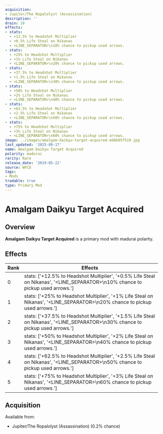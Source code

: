 ```yaml
---
acquisition:
- Jupiter/The Ropalolyst (Assassination)
description: ''
drain: 10
effects:
- stats:
  - +12.5% to Headshot Multiplier
  - +0.5% Life Steal on Nikanas
  - <LINE_SEPARATOR>\n10% chance to pickup used arrows.
- stats:
  - +25% to Headshot Multiplier
  - +1% Life Steal on Nikanas
  - <LINE_SEPARATOR>\n20% chance to pickup used arrows.
- stats:
  - +37.5% to Headshot Multiplier
  - +1.5% Life Steal on Nikanas
  - <LINE_SEPARATOR>\n30% chance to pickup used arrows.
- stats:
  - +50% to Headshot Multiplier
  - +2% Life Steal on Nikanas
  - <LINE_SEPARATOR>\n40% chance to pickup used arrows.
- stats:
  - +62.5% to Headshot Multiplier
  - +2.5% Life Steal on Nikanas
  - <LINE_SEPARATOR>\n50% chance to pickup used arrows.
- stats:
  - +75% to Headshot Multiplier
  - +3% Life Steal on Nikanas
  - <LINE_SEPARATOR>\n60% chance to pickup used arrows.
image: ../images/amalgam-daikyu-target-acquired-e66b85f519.jpg
last_updated: '2025-09-17'
name: Amalgam Daikyu Target Acquired
polarity: madurai
rarity: Rare
release_date: '2019-05-22'
source: WFCD
tags:
- Mods
tradable: true
type: Primary Mod
---
```


# Amalgam Daikyu Target Acquired

## Overview

**Amalgam Daikyu Target Acquired** is a primary mod with madurai polarity.

## Effects

| Rank | Effects |
|------|----------|
| 0 | stats: ['+12.5% to Headshot Multiplier', '+0.5% Life Steal on Nikanas', '<LINE_SEPARATOR>\\n10% chance to pickup used arrows.'] |
| 1 | stats: ['+25% to Headshot Multiplier', '+1% Life Steal on Nikanas', '<LINE_SEPARATOR>\\n20% chance to pickup used arrows.'] |
| 2 | stats: ['+37.5% to Headshot Multiplier', '+1.5% Life Steal on Nikanas', '<LINE_SEPARATOR>\\n30% chance to pickup used arrows.'] |
| 3 | stats: ['+50% to Headshot Multiplier', '+2% Life Steal on Nikanas', '<LINE_SEPARATOR>\\n40% chance to pickup used arrows.'] |
| 4 | stats: ['+62.5% to Headshot Multiplier', '+2.5% Life Steal on Nikanas', '<LINE_SEPARATOR>\\n50% chance to pickup used arrows.'] |
| 5 | stats: ['+75% to Headshot Multiplier', '+3% Life Steal on Nikanas', '<LINE_SEPARATOR>\\n60% chance to pickup used arrows.'] |

## Acquisition

Available from:
- Jupiter/The Ropalolyst (Assassination) (0.2% chance)

